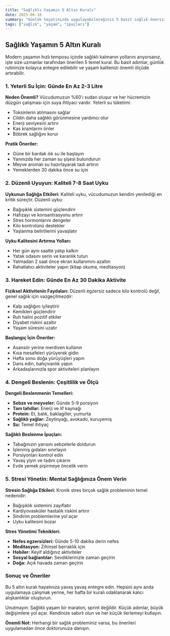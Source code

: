 ```yaml
---
title: "Sağlıklı Yaşamın 5 Altın Kuralı"
date: 2025-06-18
summary: "Günlük hayatınızda uygulayabileceğiniz 5 basit sağlık önerisi ile yaşam kalitenizi artırın."
tags: ["sağlık", "yaşam", "ipuçları"]
---
```


## Sağlıklı Yaşamın 5 Altın Kuralı

Modern yaşamın hızlı temposu içinde sağlıklı kalmanın yollarını arıyorsanız, işte size uzmanlar tarafından önerilen 5 temel kural. Bu basit adımlar, günlük rutininize kolayca entegre edilebilir ve yaşam kalitenizi önemli ölçüde artırabilir.

### 1. Yeterli Su İçin: Günde En Az 2-3 Litre

**Neden Önemli?**
Vücudumuzun %60'ı sudan oluşur ve her hücremizin düzgün çalışması için suya ihtiyacı vardır. Yeterli su tüketimi:

- Toksinlerin atılmasını sağlar
- Cildin daha sağlıklı görünmesine yardımcı olur
- Enerji seviyesini artırır
- Kas kramlarını önler
- Böbrek sağlığını korur

**Pratik Öneriler:**
- Güne bir bardak ılık su ile başlayın
- Yanınızda her zaman su şişesi bulundurun
- Meyve aromalı su hazırlayarak tadı artırın
- Yemeklerden 30 dakika önce su için

### 2. Düzenli Uyuyun: Kaliteli 7-8 Saat Uyku

**Uykunun Sağlığa Etkileri:**
Kaliteli uyku, vücudumuzun kendini yenilediği en kritik süreçtir. Düzenli uyku:

- Bağışıklık sistemini güçlendirir
- Hafızayı ve konsantrasyonu artırır
- Stres hormonlarını dengeler
- Kilo kontrolünü destekler
- Yaşlanma belirtilerini yavaşlatır

**Uyku Kalitesini Artırma Yolları:**
- Her gün aynı saatte yatıp kalkın
- Yatak odasını serin ve karanlık tutun
- Yatmadan 2 saat önce ekran kullanımını azaltın
- Rahatlatıcı aktiviteler yapın (kitap okuma, meditasyon)

### 3. Hareket Edin: Günde En Az 30 Dakika Aktivite

**Fiziksel Aktivitenin Faydaları:**
Düzenli egzersiz sadece kilo kontrolü değil, genel sağlık için vazgeçilmezdir:

- Kalp sağlığını iyileştirir
- Kemikleri güçlendirir
- Ruh halini pozitif etkiler
- Diyabet riskini azaltır
- Yaşam süresini uzatır

**Başlangıç İçin Öneriler:**
- Asansör yerine merdiven kullanın
- Kısa mesafeleri yürüyerek gidin
- Hafta sonu doğa yürüyüşleri yapın
- Dans edin, bahçıvanlık yapın
- Arkadaşlarınızla spor aktiviteleri planlayın

### 4. Dengeli Beslenin: Çeşitlilik ve Ölçü

**Dengeli Beslenmenin Temelleri:**
- **Sebze ve meyveler:** Günde 5-9 porsiyon
- **Tam tahıllar:** Enerji ve lif kaynağı
- **Protein:** Et, balık, baklagiller, yumurta
- **Sağlıklı yağlar:** Zeytinyağı, avokado, kuruyemiş
- **Su:** Temel ihtiyaç

**Sağlıklı Beslenme İpuçları:**
- Tabağınızın yarısını sebzelerle doldurun
- İşlenmiş gıdaları sınırlayın
- Porsiyonları kontrol edin
- Yavaş yiyin ve tadını çıkarın
- Evde yemek pişirmeye öncelik verin

### 5. Stresi Yönetin: Mental Sağlığınıza Önem Verin

**Stresin Sağlığa Etkileri:**
Kronik stres birçok sağlık probleminin temel nedenidir:
- Bağışıklık sistemini zayıflatır
- Kardiyovasküler hastalık riskini artırır
- Sindirim problemlerine yol açar
- Uyku kalitesini bozar

**Stres Yönetimi Teknikleri:**
- **Nefes egzersizleri:** Günde 5-10 dakika derin nefes
- **Meditasyon:** Zihinsel berraklık için
- **Hobiler:** Keyif aldığınız aktiviteler
- **Sosyal bağlantılar:** Sevdiklerinizle zaman geçirin
- **Doğa:** Açık havada zaman geçirin

### Sonuç ve Öneriler

Bu 5 altın kuralı hayatınıza yavaş yavaş entegre edin. Hepsini aynı anda uygulamaya çalışmak yerine, her hafta bir kuralı odaklanarak kalıcı alışkanlıklar oluşturun.

Unutmayın: Sağlıklı yaşam bir maraton, sprint değildir. Küçük adımlar, büyük değişimlere yol açar. Kendinize sabırlı olun ve her küçük ilerlemeyi kutlayın.

**Önemli Not:** Herhangi bir sağlık probleminiz varsa, bu önerileri uygulamadan önce doktorunuza danışın.
